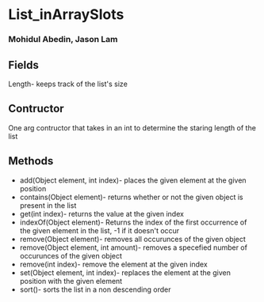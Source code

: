 # List_inArraySlots
### Mohidul Abedin, Jason Lam

## Fields
Length- keeps track of the list's size

## Contructor
One arg contructor that takes in an int to determine the staring length of the list

## Methods
- add(Object element, int index)- places the given element at the given position
- contains(Object element)- returns whether or not the given object is present in the list
- get(int index)- returns the value at the given index
- indexOf(Object element)- Returns the index of the first occurrence of the given element in the list, -1 if it doesn't occur
- remove(Object element)- removes all occurunces of the given object 
- remove(Object element, int amount)- removes a specefied number of occurunces of the given object
- remove(int index)- remove the element at the given index
- set(Object element, int index)- replaces the element at the given position with the given element
- sort()- sorts the list in a non descending order



